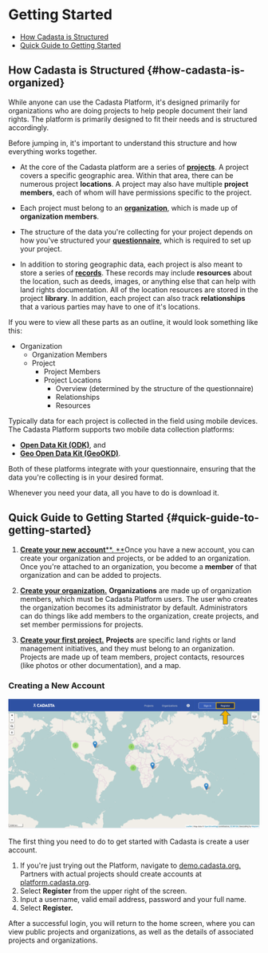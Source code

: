 # Getting Started

* [How Cadasta is Structured](#how-cadasta-is-organized)
* [Quick Guide to Getting Started](#quick-guide-to-getting-started)

## How Cadasta is Structured {#how-cadasta-is-organized}

While anyone can use the Cadasta Platform, it's designed primarily for organizations who are doing projects to help people document their land rights. The platform is primarily designed to fit their needs and is structured accordingly.

Before jumping in, it's important to understand this structure and how everything works together.

* At the core of the Cadasta platform are a series of [**projects**](/en/03-projects.md). A project covers a specific geographic area. Within that area, there can be numerous project **locations**. A project may also have multiple **project members**, each of whom will have permissions specific to the project.

* Each project must belong to an [**organization**](/en/02-organizations.md), which is made up of **organization members**.

* The structure of the data you're collecting for your project depends on how you've structured your [**questionnaire**](/en/08-XLSForms.md), which is required to set up your project. 

* In addition to storing geographic data, each project is also meant to store a series of [**records**](/en/04-records.md). These records may include **resources** about the location, such as deeds, images, or anything else that can help with land rights documentation. All of the location resources are stored in the project **library**. In addition, each project can also track **relationships** that a various parties may have to one of it's locations. 


If you were to view all these parts as an outline, it would look something like this:

* Organization
  * Organization Members
  * Project
    * Project Members
    * Project Locations
      * Overview \(determined by the structure of the questionnaire\)
      * Relationships
      * Resources




Typically data for each project is collected in the field using mobile devices. The Cadasta Platform supports two mobile data collection platforms:

* [**Open Data Kit \(ODK\)**](/en/05-odkcollect.md), and
* [**Geo Open Data Kit \(GeoOKD\)**](/en/06-geoodkcollect.md).

Both of these platforms integrate with your questionnaire, ensuring that the data you're collecting is in your desired format.

Whenever you need your data, all you have to do is download it.

## Quick Guide to Getting Started {#quick-guide-to-getting-started}

1. **[Create your new account](#createnewaccount)**[**. **](#createnewaccount)Once you have a new account, you can create your organization and projects, or be added to an organization. Once you're attached to an organization, you become a **member** of that organization and can be added to projects.

2. [**Create your organization**](/2-organizations.md)[**.**](/2-organizations.md) **Organizations** are made up of organization members, which must be Cadasta Platform users. The user who creates the organization becomes its administrator by default. Administrators can do things like add members to the organization, create projects, and set member permissions for projects.

3. [**Create your fi**](/projects.md)**[r](/en/projects.md)**[**st project.**](/projects.md) **Projects** are specific land rights or land management initiatives, and they must belong to an organization. Projects are made up of team members, project contacts, resources \(like photos or other documentation\), and a map.


### **Creating a New Account**

![](/assets/sign-in-register-arrow.png)

The first thing you need to do to get started with Cadasta is create a user account.

1. If you're just trying out the Platform, navigate to [demo.cadasta.org. ](https://demo.cadasta.org)Partners with actual projects should create accounts at [platform.cadasta.org](https://platform.cadasta.org).
2. Select **Register** from the upper right of the screen. 
3. Input a username, valid email address, password and your full name.
4. Select **Register.**

After a successful login, you will return to the home screen, where you can view public projects and organizations, as well as the details of associated projects and organizations.

